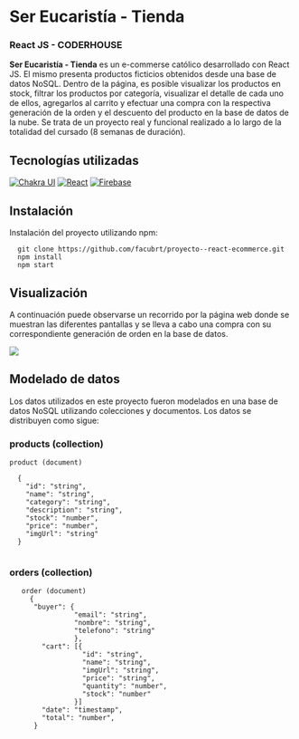 # Ser Eucaristía - Tienda
### React JS - CODERHOUSE

**Ser Eucaristía - Tienda** es un e-commerse católico desarrollado con React JS. El mismo presenta productos ficticios obtenidos desde una base de datos NoSQL. Dentro de la página, es posible visualizar los productos en stock, filtrar los productos por categoría, visualizar el detalle de cada uno de ellos, agregarlos al carrito y efectuar una compra con la respectiva generación de la orden y el descuento del producto en la base de datos de la nube. Se trata de un proyecto real y funcional realizado a lo largo de la totalidad del cursado (8 semanas de duración).

## Tecnologías utilizadas
[![Chakra UI](https://img.shields.io/badge/Chakra%20Ui-02569B?style=for-the-badge&logo=chakraui&logoColor=white)](https://chakra-ui.com/)
[![React](https://img.shields.io/badge/React-02569B?style=for-the-badge&logo=react&logoColor=white)](https://es.reactjs.org/)
[![Firebase](https://img.shields.io/badge/Firebase-02569B?style=for-the-badge&logo=firebase&logoColor=white)](https://firebase.google.com/)

## Instalación

Instalación del proyecto utilizando npm:
```
  git clone https://github.com/facubrt/proyecto--react-ecommerce.git
  npm install
  npm start
```

## Visualización
A continuación puede observarse un recorrido por la página web donde se muestran las diferentes pantallas y se lleva a cabo una compra con su correspondiente generación de orden en la base de datos.

![](https://media.giphy.com/media/kVUu7MS2u4DzclHFwf/giphy.gif)

## Modelado de datos
Los datos utilizados en este proyecto fueron modelados en una base de datos NoSQL utilizando colecciones y documentos. Los datos se distribuyen como sigue:

### products (collection)

```
product (document)

  {
    "id": "string",
    "name": "string",
    "category": "string",
    "description": "string",
    "stock": "number",
    "price": "number",
    "imgUrl": "string"
  }
  
  ```
### orders (collection)
```
   order (document)
     {
      "buyer": {
                "email": "string",
                "nombre": "string",
                "telefono": "string"
                },
        "cart": [{
                  "id": "string",
                  "name": "string",
                  "imgUrl": "string",
                  "price": "string",
                  "quantity": "number",
                  "stock": "number"
                }]
        "date": "timestamp",
        "total": "number",
      }
 ```
